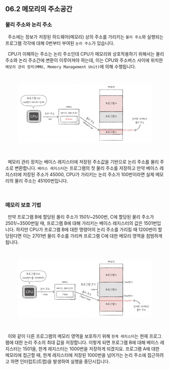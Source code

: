 ## 06.2 메모리의 주소공간

### 물리 주소와 논리 주소

&nbsp;&nbsp;주소에는 정보가 저장된 하드웨어(메모리) 상의 주소를 가리키는 `물리 주소`와 실행되는 프로그램 각각에 대해 0번부터 부여된 `논리 주소`가 있습니다.

&nbsp;&nbsp;CPU가 이해하는 주소는 논리 주소인데 CPU가 메모리와 상호작용하기 위해서는 물리 주소와 논리 주소간에 변환이 이루어져야 하는데, 이는 CPU와 주소버스 사이에 위치한 `메모리 관리 장치(MMU, Memory Management Unit)`에 의해 수행됩니다.

<br>

<figure align="center">
  <img src="../images/%EC%A3%BC%EC%86%8C%EB%B3%80%ED%99%98.png" style="width: 600px" />
</figure>

<br>

&nbsp;&nbsp;메모리 관리 장치는 베이스 레지스터에 저장된 주소값을 기반으로 논리 주소를 물리 주소로 변환합니다. `베이스 레지스터`는 프로그램의 첫 물리 주소를 저장하고 만약 베이스 레지스터에 저장된 주소가 45000, CPU가 가리키는 논리 주소가 100번이라면 실제 메모리의 물리 주소는 45100번입니다.

<br>

### 메모리 보호 기법

&nbsp;&nbsp;만약 프로그램 B에 할당된 물리 주소가 1501/~2500번, C에 할당된 물리 주소가 2501/~3500번일 때, 프로그램 B에 대해 가리키는 베이스 레지스터의 값은 1501번입니다. 하지만 CPU가 프로그램 B에 대한 명령어의 논리 주소를 가리킬 때 1200번이 할당된다면 이는 2701번 물리 주소를 가리켜 프로그램 C에 대한 메모리 영역을 침범하게 됩니다.

<br>

<figure align="center">
  <img src="../images/한계레지스터.png" style="width: 600px" />
</figure>

<br>

&nbsp;&nbsp;이와 같이 다른 프로그램의 메모리 영역을 보호하기 위해 `한계 레지스터`는 현재 프로그램에 대한 논리 주소의 최대 값을 저장합니다. 이렇게 되면 프로그램 B에 대해 베이스 레지스터는 1501을, 한계 레지스터는 1000번을 저장하게 되겠지요. 프로그램 A에 대한 메모리에 접근할 때, 한계 레지스터에 저장된 1000번을 넘어가는 논리 주소에 접근하려고 하면 인터럽트(트랩)을 발생하여 실행을 중단시킵니다.

<br>
